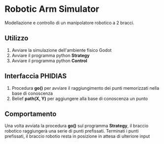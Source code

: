 # Robotic Arm Simulator
Modellazione e controllo di un manipolatore robotico a 2 bracci.
## Utilizzo
1) Avviare la simulazione dell'ambiente fisico Godot
2) Avviare il programma python **Strategy**
3) Avviare il programma python **Control**
## Interfaccia PHIDIAS
1) Procedura **go()** per avviare il raggiungimento dei punti memorizzati nella base di conoscenza
2) Belief **path(X, Y)** per aggiungere alla base di conoscenza un punto
## Comportamento
Una volta avviata la procedura **go()** sul programma **Strategy**, il braccio robotico raggiungerà una serie di punti prefissati. Terminati i punti prefissati, il braccio robotio resta in posizione in attesa di ulteriore input
